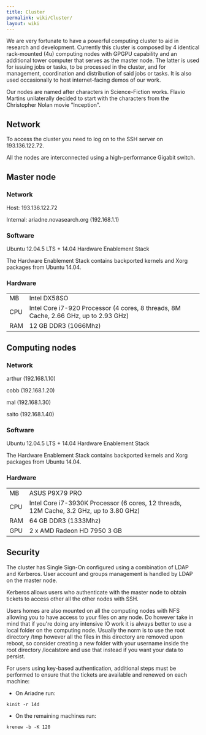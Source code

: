 ```yaml
---
title: Cluster
permalink: wiki/Cluster/
layout: wiki
---
```


We are very fortunate to have a powerful computing cluster to aid in
research and development. Currently this cluster is composed by 4
identical rack-mounted (4u) computing nodes with GPGPU capability and an
additional tower computer that serves as the master node. The latter is
used for issuing jobs or tasks, to be processed in the cluster, and for
management, coordination and distribution of said jobs or tasks. It is
also used occasionally to host internet-facing demos of our work.

Our nodes are named after characters in Science-Fiction works. Flavio
Martins unilaterally decided to start with the characters from the
Christopher Nolan movie "Inception".

Network
-------

To access the cluster you need to log on to the SSH server on
193.136.122.72.

All the nodes are interconnected using a high-performance Gigabit
switch.

Master node
-----------

### Network

Host: 193.136.122.72

Internal: ariadne.novasearch.org (192.168.1.1)

### Software

Ubuntu 12.04.5 LTS + 14.04 Hardware Enablement Stack

The Hardware Enablement Stack contains backported kernels and Xorg
packages from Ubuntu 14.04.

### Hardware

|     |                                                                                      |
|-----|--------------------------------------------------------------------------------------|
| MB  | Intel DX58SO                                                                         |
| CPU | Intel Core i7-920 Processor (4 cores, 8 threads, 8M Cache, 2.66 GHz, up to 2.93 GHz) |
| RAM | 12 GB DDR3 (1066Mhz)                                                                 |

Computing nodes
---------------

### Network

arthur (192.168.1.10)

cobb (192.168.1.20)

mal (192.168.1.30)

saito (192.168.1.40)

### Software

Ubuntu 12.04.5 LTS + 14.04 Hardware Enablement Stack

The Hardware Enablement Stack contains backported kernels and Xorg
packages from Ubuntu 14.04.

### Hardware

|     |                                                                                         |
|-----|-----------------------------------------------------------------------------------------|
| MB  | ASUS P9X79 PRO                                                                          |
| CPU | Intel Core i7-3930K Processor (6 cores, 12 threads, 12M Cache, 3.2 GHz, up to 3.80 GHz) |
| RAM | 64 GB DDR3 (1333Mhz)                                                                    |
| GPU | 2 x AMD Radeon HD 7950 3 GB                                                             |

Security
--------

The cluster has Single Sign-On configured using a combination of LDAP
and Kerberos. User account and groups management is handled by LDAP on
the master node.

Kerberos allows users who authenticate with the master node to obtain
tickets to access other all the other nodes with SSH.

Users homes are also mounted on all the computing nodes with NFS
allowing you to have access to your files on any node. Do however take
in mind that if you're doing any intensive IO work it is always better
to use a local folder on the computing node. Usually the norm is to use
the root directory /tmp however all the files in this directory are
removed upon reboot, so consider creating a new folder with your
username inside the root directory /localstore and use that instead if
you want your data to persist.

For users using key-based authentication, additional steps must be
performed to ensure that the tickets are available and renewed on each
machine:

-   On Ariadne run:

  
  
`kinit -r 14d`

-   On the remaining machines run:

  
  
`krenew -b -K 120`
